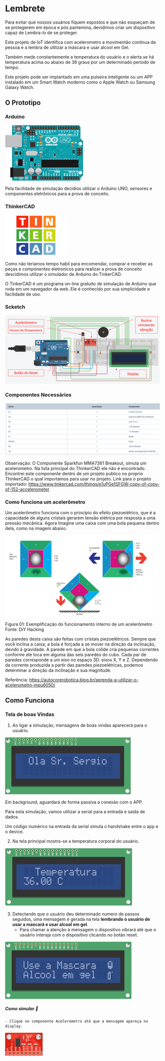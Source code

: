 # Lembrete

Para evitar que nossos usuários fiquem espostos e que não esqueçam de se protegerem em época e pós pantemina, devidimos criar um dispositivo capaz de Lembra-lo de se proteger.  

Este projeto de IoT identifica com acelerometro a movimentão continua da pessoa e a lembra de utilizar a máscara e usar alcool em Gel.

Também mede constantemente a temperatura do usuário e o alerta se há temperatura acima ou abaixo de 36 graus por um determinado período de tempo.

Este projeto pode ser implantado em uma pulseira inteligente ou um APP instalado em um Smart Watch moderno como o Apple Watch ou Samsung Galaxy Watch.  

## O Prototipo 

### Arduino

<img src="https://github.com/alecatuae/poeaMascara/blob/master/img/arduino-UNO.png">

Pela facilidade de simulação decidios utilizar o Arduino UNO, sensores e componentes eletrônicos para a prova de conceito. 

### ThinkerCAD

<img src="https://github.com/alecatuae/poeaMascara/blob/master/img/TinkerCAD.jpg" width="200">

Como não teriamos tempo habil para encomendar, comprar e receber as peças e componentes eletronicos para realizar a prova de conceito descidimos utilizar o simulador de Arduino do TinkerCAD.

O TinkerCAD é um programa on-line gratuito de simulação de Arduino que roda em um navegador da web.
Ele é conhecido por sua simplicidade e facilidade de uso.


### Scketch

<img src="https://github.com/alecatuae/poeaMascara/blob/master/img/Desenhoinformativo.PNG">



### Componentes Necessários

<img src="https://github.com/alecatuae/poeaMascara/blob/master/img/componentes.PNG">

Observação: O Componente Sparkfun MMA7361 Breakout, simula um acelerometro. Na lista principal do ThinkerCAD ele não é encontrado. Encontrei este componente dentro de um projeto publico no proprio ThinkerCAD o qual importamos para usar no projeto. Link para o projeto importado: https://www.tinkercad.com/things/e1uPGe1SFGW-copy-of-copy-of-152-accelerometer

### Como funciona um acelerômetro
Um acelerômetro funciona com o princípio do efeito piezoelétrico, que é a capacidade de alguns cristais gerarem tensão elétrica por resposta a uma pressão mecânica. Agora Imagine uma caixa com uma bola pequena dentro dela, como na imagem abaixo.

![Imagem](https://github.com/alecatuae/poeaMascara/blob/master/img/exemplo_func_acelerometro.png)

Figura 01: Exemplificação do funcionamento interno de um acelerômetro
Fonte: DiY Hacking

As paredes desta caixa são feitas com cristais piezoelétricos. Sempre que você inclina a caixa, a bola é forçada a se mover na direção da inclinação, devido à gravidade. A parede em que a bola colide cria pequenas correntes conforme ele toca em alguma das seis paredes do cubo. Cada par de paredes corresponde a um eixo no espaço 3D: eixos X, Y e Z. Dependendo da corrente produzida a partir das paredes piezoelétricas, podemos determinar a direção da inclinação e sua magnitude.

Referência: https://autocorerobotica.blog.br/aprenda-a-utilizar-o-acelerometro-mpu6050/

## Como Funciona

### Tela de boas Vindas

1. Ao ligar a simulação, mensagens de boas vindas aparecerá para o usuário.

<img src="https://github.com/alecatuae/poeaMascara/blob/master/img/ola.png">

Em background, aguardará de forma passiva a conexão com o APP. 

Para esta simulação, vamos utilizar a serial para a entrada e saida de dados.

Um código numérico na entrada da serial simula o handshake entre o app e o device.



2. Na tela principal mostra-se a temperatura corporal do usuário.

<img src="https://github.com/alecatuae/poeaMascara/blob/master/img/temperatura.PNG">



3. Detectando que o usuário deu determinado numero de passos seguidos, uma mensagem é gerada na tela **lembrando o usuário de usar a mascará e usar alcool em gel**.
    - Para chamar a atenção à mensagem o dispositivo vibrará até que o usuário interaja com o dispositivo clicando no botão reset.
<img src="https://github.com/alecatuae/poeaMascara/blob/master/img/useamascara.PNG">

##### Como simular :dart:

    - Clique no componente Acelerometro até que a mensagem apareça no display.

<img src="https://github.com/alecatuae/poeaMascara/blob/master/img/sensorAcelerometro.PNG">      